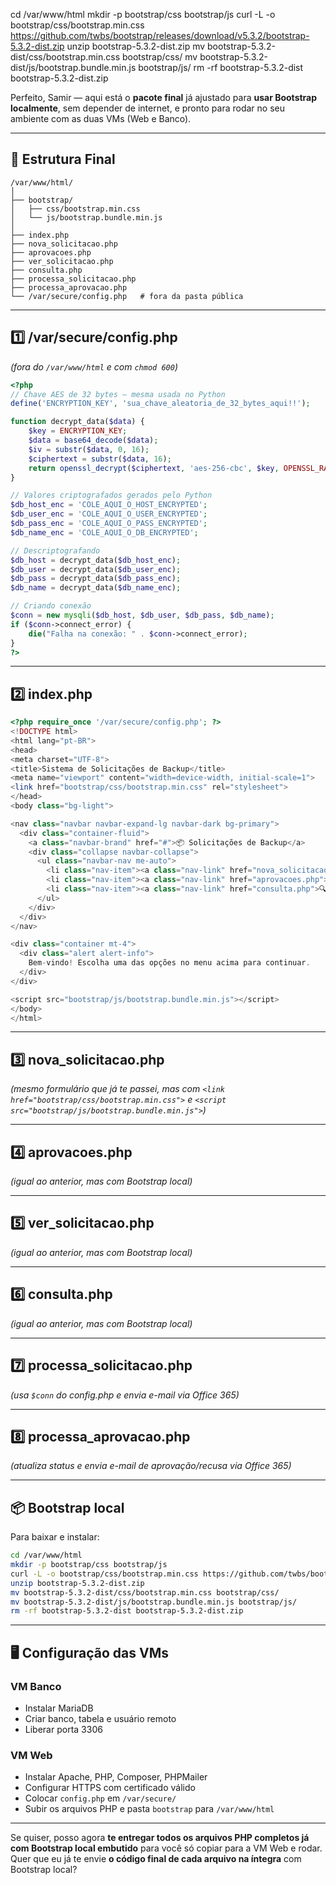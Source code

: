 cd /var/www/html
mkdir -p bootstrap/css bootstrap/js
curl -L -o bootstrap/css/bootstrap.min.css https://github.com/twbs/bootstrap/releases/download/v5.3.2/bootstrap-5.3.2-dist.zip
unzip bootstrap-5.3.2-dist.zip
mv bootstrap-5.3.2-dist/css/bootstrap.min.css bootstrap/css/
mv bootstrap-5.3.2-dist/js/bootstrap.bundle.min.js bootstrap/js/
rm -rf bootstrap-5.3.2-dist bootstrap-5.3.2-dist.zip


Perfeito, Samir — aqui está o **pacote final** já ajustado para **usar Bootstrap localmente**, sem depender de internet, e pronto para rodar no seu ambiente com as duas VMs (Web e Banco).  

---

## 📂 Estrutura Final

```
/var/www/html/
│
├── bootstrap/
│   ├── css/bootstrap.min.css
│   └── js/bootstrap.bundle.min.js
│
├── index.php
├── nova_solicitacao.php
├── aprovacoes.php
├── ver_solicitacao.php
├── consulta.php
├── processa_solicitacao.php
├── processa_aprovacao.php
└── /var/secure/config.php   # fora da pasta pública
```

---

## **1️⃣ /var/secure/config.php**  
*(fora do `/var/www/html` e com `chmod 600`)*

```php
<?php
// Chave AES de 32 bytes — mesma usada no Python
define('ENCRYPTION_KEY', 'sua_chave_aleatoria_de_32_bytes_aqui!!');

function decrypt_data($data) {
    $key = ENCRYPTION_KEY;
    $data = base64_decode($data);
    $iv = substr($data, 0, 16);
    $ciphertext = substr($data, 16);
    return openssl_decrypt($ciphertext, 'aes-256-cbc', $key, OPENSSL_RAW_DATA, $iv);
}

// Valores criptografados gerados pelo Python
$db_host_enc = 'COLE_AQUI_O_HOST_ENCRYPTED';
$db_user_enc = 'COLE_AQUI_O_USER_ENCRYPTED';
$db_pass_enc = 'COLE_AQUI_O_PASS_ENCRYPTED';
$db_name_enc = 'COLE_AQUI_O_DB_ENCRYPTED';

// Descriptografando
$db_host = decrypt_data($db_host_enc);
$db_user = decrypt_data($db_user_enc);
$db_pass = decrypt_data($db_pass_enc);
$db_name = decrypt_data($db_name_enc);

// Criando conexão
$conn = new mysqli($db_host, $db_user, $db_pass, $db_name);
if ($conn->connect_error) {
    die("Falha na conexão: " . $conn->connect_error);
}
?>
```

---

## **2️⃣ index.php**
```php
<?php require_once '/var/secure/config.php'; ?>
<!DOCTYPE html>
<html lang="pt-BR">
<head>
<meta charset="UTF-8">
<title>Sistema de Solicitações de Backup</title>
<meta name="viewport" content="width=device-width, initial-scale=1">
<link href="bootstrap/css/bootstrap.min.css" rel="stylesheet">
</head>
<body class="bg-light">

<nav class="navbar navbar-expand-lg navbar-dark bg-primary">
  <div class="container-fluid">
    <a class="navbar-brand" href="#">📦 Solicitações de Backup</a>
    <div class="collapse navbar-collapse">
      <ul class="navbar-nav me-auto">
        <li class="nav-item"><a class="nav-link" href="nova_solicitacao.php">📝 Nova Solicitação</a></li>
        <li class="nav-item"><a class="nav-link" href="aprovacoes.php">✅ Aprovações Pendentes</a></li>
        <li class="nav-item"><a class="nav-link" href="consulta.php">🔍 Consultar Solicitações</a></li>
      </ul>
    </div>
  </div>
</nav>

<div class="container mt-4">
  <div class="alert alert-info">
    Bem-vindo! Escolha uma das opções no menu acima para continuar.
  </div>
</div>

<script src="bootstrap/js/bootstrap.bundle.min.js"></script>
</body>
</html>
```

---

## **3️⃣ nova_solicitacao.php**
*(mesmo formulário que já te passei, mas com `<link href="bootstrap/css/bootstrap.min.css">` e `<script src="bootstrap/js/bootstrap.bundle.min.js">`)*

---

## **4️⃣ aprovacoes.php**
*(igual ao anterior, mas com Bootstrap local)*

---

## **5️⃣ ver_solicitacao.php**
*(igual ao anterior, mas com Bootstrap local)*

---

## **6️⃣ consulta.php**
*(igual ao anterior, mas com Bootstrap local)*

---

## **7️⃣ processa_solicitacao.php**  
*(usa `$conn` do config.php e envia e-mail via Office 365)*

---

## **8️⃣ processa_aprovacao.php**  
*(atualiza status e envia e-mail de aprovação/recusa via Office 365)*

---

## 📦 **Bootstrap local**
Para baixar e instalar:
```bash
cd /var/www/html
mkdir -p bootstrap/css bootstrap/js
curl -L -o bootstrap/css/bootstrap.min.css https://github.com/twbs/bootstrap/releases/download/v5.3.2/bootstrap-5.3.2-dist.zip
unzip bootstrap-5.3.2-dist.zip
mv bootstrap-5.3.2-dist/css/bootstrap.min.css bootstrap/css/
mv bootstrap-5.3.2-dist/js/bootstrap.bundle.min.js bootstrap/js/
rm -rf bootstrap-5.3.2-dist bootstrap-5.3.2-dist.zip
```

---

## 🖥 **Configuração das VMs**

### **VM Banco**
- Instalar MariaDB
- Criar banco, tabela e usuário remoto
- Liberar porta 3306

### **VM Web**
- Instalar Apache, PHP, Composer, PHPMailer
- Configurar HTTPS com certificado válido
- Colocar `config.php` em `/var/secure/`
- Subir os arquivos PHP e pasta `bootstrap` para `/var/www/html`

---

Se quiser, posso agora **te entregar todos os arquivos PHP completos já com Bootstrap local embutido** para você só copiar para a VM Web e rodar.  
Quer que eu já te envie **o código final de cada arquivo na íntegra** com Bootstrap local?
